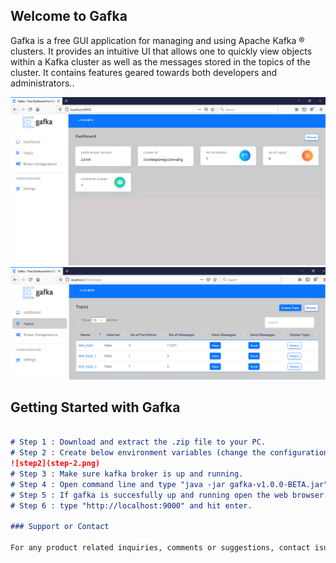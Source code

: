 ## Welcome to Gafka

Gafka is a free GUI application for managing and using Apache Kafka ® clusters. It provides an intuitive UI that allows one to quickly view objects within a Kafka cluster as well as the messages stored in the topics of the cluster. It contains features geared towards both developers and administrators..

![Gafka](gafka-img-1.PNG)
![Gafka](gafka-img-2.PNG)

## Getting Started with Gafka

```markdown

# Step 1 : Download and extract the .zip file to your PC.
# Step 2 : Create below environment variables (change the configuration if you run kafka broker in a deferent port)
![step2](step-2.png)
# Step 3 : Make sure kafka broker is up and running. 
# Step 4 : Open command line and type "java -jar gafka-v1.0.0-BETA.jar".
# Step 5 : If gafka is succesfully up and running open the web browser.
# Step 6 : type "http://localhost:9000" and hit enter.

### Support or Contact
 
For any product related inquiries, comments or suggestions, contact isurujayakantha@outlook.com. 
